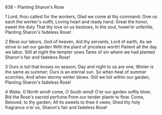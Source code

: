 638 – Planting Sharon's Rose


1
Lord, thou callest for the workers,
Glad we come at thy command;
Give us each the worker's outfit,
Loving heart and ready hand.
Great the honor, sweet the duty
That thy love on us bestows,
In the soul, howe'er unfertile,
Planting Sharon's fadeless Rose!

2
Bless our labors, God of heaven,
Aid thy servants, Lord of earth,
As we strive to set our garden
With the plant of priceless worth!
Patient all the day we labor,
Still at night the tempter sows
Tares of sin where we had planted
Sharon's fair and fadeless Rose!

3
Ours is toil that knows no season;
Day and night to us are one;
Winter is the same as summer;
Ours is an eternal sun.
So when heat of summer scorches,
And when stormy winter blows.
Still we toil within our garden,
Planting Sharon's fadeless Rose!

4
Wake, O North wind!  come, O South wind!
O'er our garden softly blow;
Bid the Rose's sacred perfume
From our tender plants to flow.
Come, Beloved, to thy garden;
All its sweets to thee it owes;
Shed thy holy fragrance o'er us,
Sharon's fair and fadeless Rose!
